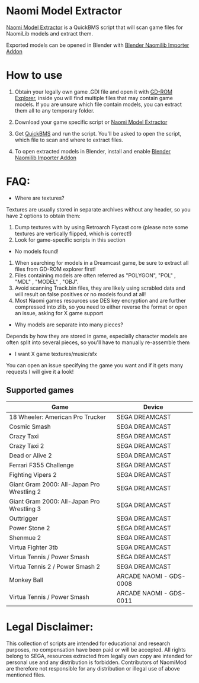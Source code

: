 # Naomi Model Extractor

[Naomi Model Extractor](https://raw.githubusercontent.com/NaomiMod/games-ExtractTools/main/NAOMI%20MODEL%20EXTRACTOR.bms) is a QuickBMS script that will scan game files for NaomiLib models and extract them.

Exported models can be opened in Blender with 
[Blender Naomilib Importer Addon](https://github.com/NaomiMod/blender-NaomiLib) 

# How to use

1) Obtain your legally own game .GDI file and open it with [GD-ROM Explorer](https://japanese-cake.livejournal.com/5889.html), inside you will find multiple files that may contain game models.
If you are unsure which file contain models, you can extract them all to any temporary folder.

2) Download your game specific script or [Naomi Model Extractor](https://github.com/NaomiMod/games-ExtractTools/archive/main.zip) 

3) Get [QuickBMS](https://aluigi.altervista.org/quickbms.htm) and run the script. You'll be asked to open the script, which file to scan and where to extract files.

4) To open extracted models in Blender, install and enable [Blender Naomilib Importer Addon](https://github.com/NaomiMod/blender-NaomiLib) 

# FAQ:

- Where are textures?

Textures are usually stored in separate archives without any header, so you have 2 options to obtain them:
1) Dump textures with by using Retroarch Flycast core (please note some textures are vertically flipped, which is correct!)
2) Look for game-specific scripts in this section

-  No models found!

1) When searching for models in a Dreamcast game, be sure to extract all files from GD-ROM explorer first!
2) Files containing models are often referred as "POLYGON", "POL" , "MDL" , "MODEL" , "OBJ".
3) Avoid scanning Track.bin files, they are likely using scrabled data and will result on false positives or no models found at all!
4) Most Naomi games resources use DES key encryption and are further compressed into zlib, so you need to either reverse the format or open an issue, asking for X game support


-  Why models are separate into many pieces?

Depends by how they are stored in game, especially character models are often split into several pieces, so you'll have to manually re-assemble them


-  I want X game textures/music/sfx

You can open an issue specifying the game you want and if it gets many requests I will give it a look!

## Supported games

| Game                                       | Device                  |
| ------------------------------------------ | ----------------------- |
| 18 Wheeler: American Pro Trucker           | SEGA DREAMCAST          |
| Cosmic Smash                               | SEGA DREAMCAST          |
| Crazy Taxi                                 | SEGA DREAMCAST          |
| Crazy Taxi 2                               | SEGA DREAMCAST          |
| Dead or Alive 2                            | SEGA DREAMCAST          |
| Ferrari F355 Challenge                     | SEGA DREAMCAST          |
| Fighting Vipers 2                          | SEGA DREAMCAST          |
| Giant Gram 2000: All-Japan Pro Wrestling 2 | SEGA DREAMCAST          |
| Giant Gram 2000: All-Japan Pro Wrestling 3 | SEGA DREAMCAST          |
| Outtrigger                                 | SEGA DREAMCAST          |
| Power Stone 2                              | SEGA DREAMCAST          |
| Shenmue 2                                  | SEGA DREAMCAST          |
| Virtua Fighter 3tb                         | SEGA DREAMCAST          |
| Virtua Tennis / Power Smash                | SEGA DREAMCAST          |
| Virtua Tennis 2 / Power Smash 2            | SEGA DREAMCAST          |
| Monkey Ball                                | ARCADE NAOMI - GDS-0008 |
| Virtua Tennis / Power Smash                | ARCADE NAOMI - GDS-0011 |


# Legal Disclaimer:

This collection of scripts are intended for educational and research purposes, no compensation have been paid or will be accepted.
All rights belong to SEGA, resources extracted from legally own copy are intended for personal use and any distribution is forbidden.
Contributors of NaomiMod are therefore not responsible for any distribution or illegal use of above mentioned files.
